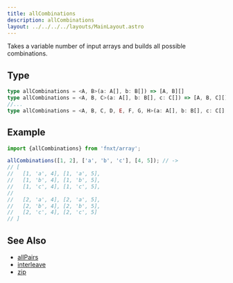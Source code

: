 ```yaml
---
title: allCombinations
description: allCombinations
layout: ../../../../layouts/MainLayout.astro
---
```


Takes a variable number of input arrays and builds all possible combinations.

## Type

```ts
type allCombinations = <A, B>(a: A[], b: B[]) => [A, B][]
type allCombinations = <A, B, C>(a: A[], b: B[], c: C[]) => [A, B, C][]
//...
type allCombinations = <A, B, C, D, E, F, G, H>(a: A[], b: B[], c: C[], d: D[], e: E[], f: F[], g: G[], h: H[]) => [A, B, C, D, E, F, G, H][]
```

## Example

```ts
import {allCombinations} from 'fnxt/array';

allCombinations([1, 2], ['a', 'b', 'c'], [4, 5]); // -> 
// [
//   [1, 'a', 4], [1, 'a', 5], 
//   [1, 'b', 4], [1, 'b', 5],
//   [1, 'c', 4], [1, 'c', 5],
//
//   [2, 'a', 4], [2, 'a', 5], 
//   [2, 'b', 4], [2, 'b', 5], 
//   [2, 'c', 4], [2, 'c', 5]
// ]
```

## See Also

- [allPairs](./allPairs)
- [interleave](./interleave)
- [zip](./zip)
